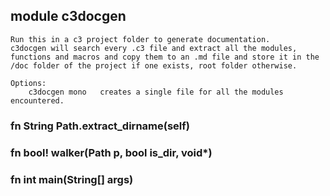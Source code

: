 ## module c3docgen

	Run this in a c3 project folder to generate documentation.
	c3docgen will search every .c3 file and extract all the modules,
	functions and macros and copy them to an .md file and store it in the
	/doc folder of the project if one exists, root folder otherwise.

	Options:
		c3docgen mono	creates a single file for all the modules encountered.

### fn String Path.extract_dirname(self)


### fn bool! walker(Path p, bool is_dir, void*)


### fn int main(String[] args)


